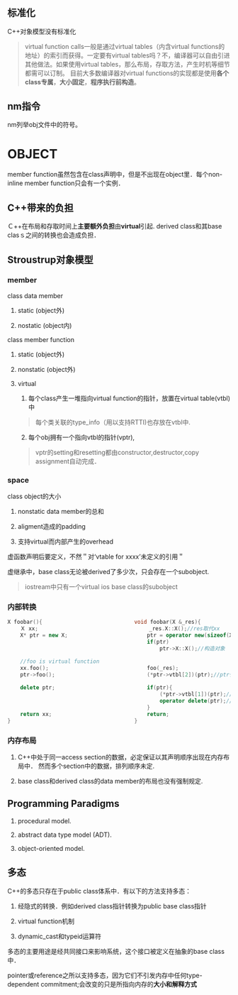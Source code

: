 # 

## 标准化

C++对象模型没有标准化
> virtual function calls一般是通过virtual tables（内含virtual functions的地址）的索引而获得。一定要有virtual tables吗？不，编译器可以自由引进其他做法。如果使用virtual tables，那么布局，存取方法，产生时机等细节都需可以订制。
> 目前大多数编译器对virtual functions的实现都是使用**各个class专属**，**大小固定**，**程序执行前构造**。

## nm指令

nm列举obj文件中的符号。

# OBJECT

member function虽然包含在class声明中，但是不出现在object里．每个non-inline member function只会有一个实例．

## C++带来的负担
Ｃ++在布局和存取时间上**主要额外负担**由**virtual**引起.
derived class和其base clasｓ之间的转换也会造成负担．


## Stroustrup对象模型

### member

class data member

1. static (object外)

2. nostatic (object内)

class member function

1. static (object外)

2. nonstatic (object外)

3. virtual
	1. 每个class产生一堆指向virtual function的指针，放置在virtual table(vtbl)中
	> 每个类关联的type_info（用以支持RTTI)也存放在vtbl中.

	2. 每个obj拥有一个指向vtbl的指针(vptr),	
	> vptr的setting和resetting都由constructor,destructor,copy assignment自动完成．

### space

class object的大小

1.	nonstatic data member的总和

2.	aligment造成的padding

3.	支持virtual而内部产生的overhead

虚函数声明后要定义，不然＂对‘vtable for xxxx’未定义的引用＂

虚继承中，base class无论被derived了多少次，只会存在一个subobject.
> iostream中只有一个virtual ios base class的subobject


### 内部转换

```C++
X foobar(){								void foobar(X &_res){
	Ｘ xx;									_res.X::X();//res取代xx
	X* ptr = new X;							ptr = operator new(sizeof(X));//申请空间
											if(ptr)
												ptr->X::X();//构造对象

	//foo is virtual function			
	xx.foo();								foo(_res);
	ptr->foo();								(*ptr->vtbl[2])(ptr);//ptr代表this指针
													
	delete ptr;								if(ptr){
												(*ptr->vtbl[1])(ptr);//析构函数
												operator delete(ptr);//释放空间
											}
	return xx;								return;
}										}
```

### 内存布局

1.	C++中处于同一access section的数据，必定保证以其声明顺序出现在内存布局中．
	然而多个section中的数据，排列顺序未定.

2.	base class和derived class的data member的布局也没有强制规定.


## Programming Paradigms

1. procedural model.

2. abstract data type model (ADT).

3. object-oriented model. 

## 多态

C++的多态只存在于public class体系中．有以下的方法支持多态：

1.	经隐式的转换．例如derived class指针转换为public base class指针

2.	virtual function机制

3.	dynamic_cast和typeid运算符

多态的主要用途是经共同接口来影响系统，这个接口被定义在抽象的base class中．

pointer或reference之所以支持多态，因为它们不引发内存中任何type-dependent commitment;会改变的只是所指向内存的**大小和解释方式**

